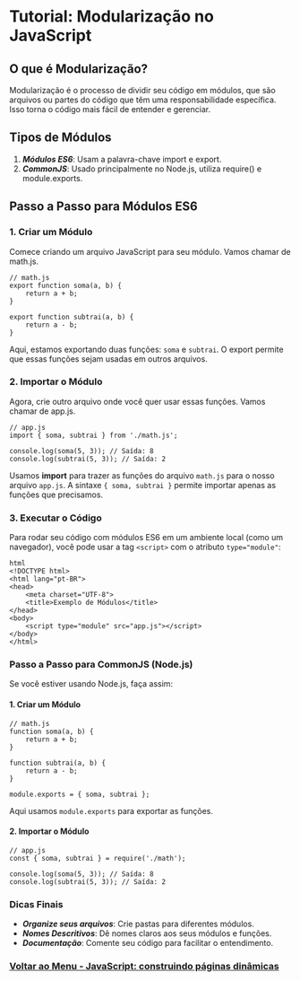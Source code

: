 # Tutorial: Modularização no JavaScript

## O que é Modularização?

Modularização é o processo de dividir seu código em módulos, que são arquivos ou partes do código que têm uma responsabilidade específica. Isso torna o código mais fácil de entender e gerenciar.

## Tipos de Módulos

1. ***Módulos ES6***: Usam a palavra-chave import e export.
2. ***CommonJS***: Usado principalmente no Node.js, utiliza require() e module.exports.

## Passo a Passo para Módulos ES6

### 1. Criar um Módulo

Comece criando um arquivo JavaScript para seu módulo. Vamos chamar de math.js.

```
// math.js
export function soma(a, b) {
    return a + b;
}

export function subtrai(a, b) {
    return a - b;
}
```


Aqui, estamos exportando duas funções: `soma` e `subtrai`. O export permite que essas funções sejam usadas em outros arquivos.

### 2. Importar o Módulo

Agora, crie outro arquivo onde você quer usar essas funções. Vamos chamar de app.js.

```
// app.js
import { soma, subtrai } from './math.js';

console.log(soma(5, 3)); // Saída: 8
console.log(subtrai(5, 3)); // Saída: 2
```

Usamos **import** para trazer as funções do arquivo `math.js` para o nosso arquivo `app.js`. A sintaxe `{ soma, subtrai }` permite importar apenas as funções que precisamos.

### 3. Executar o Código

Para rodar seu código com módulos ES6 em um ambiente local (como um navegador), você pode usar a tag `<script>` com o atributo `type="module"`:

```
html
<!DOCTYPE html>
<html lang="pt-BR">
<head>
    <meta charset="UTF-8">
    <title>Exemplo de Módulos</title>
</head>
<body>
    <script type="module" src="app.js"></script>
</body>
</html>
```

### Passo a Passo para CommonJS (Node.js)

Se você estiver usando Node.js, faça assim:

#### 1. Criar um Módulo

```
// math.js
function soma(a, b) {
    return a + b;
}

function subtrai(a, b) {
    return a - b;
}

module.exports = { soma, subtrai };
```

Aqui usamos `module.exports` para exportar as funções.

#### 2. Importar o Módulo

```
// app.js
const { soma, subtrai } = require('./math');

console.log(soma(5, 3)); // Saída: 8
console.log(subtrai(5, 3)); // Saída: 2
```

### Dicas Finais

- ***Organize seus arquivos***: Crie pastas para diferentes módulos.
- ***Nomes Descritivos***: Dê nomes claros aos seus módulos e funções.
- ***Documentação***: Comente seu código para facilitar o entendimento.

### [Voltar ao Menu - JavaScript: construindo páginas dinâmicas](../menu.md)